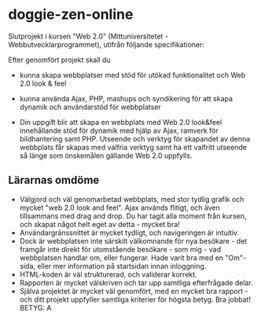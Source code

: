 # doggie-zen-online
Slutprojekt i kursen "Web 2.0" (Mittuniversitetet - Webbutvecklarprogrammet), utifrån följande specifikationer:

Efter genomfört projekt skall du
- kunna skapa webbplatser med stöd för utökad funktionalitet och Web 2.0 look & feel
- kunna använda Ajax, PHP, mashups och syndikering för att skapa dynamik och användarstöd för webbplatser

- Din uppgift blir att skapa en webbplats med Web 2.0 look&feel innehållande stöd för dynamik med hjälp av Ajax, ramverk för bildhantering samt PHP. Utseende och verktyg för skapandet av denna webbplats får skapas med valfria verktyg samt ha ett valfritt utseende så länge som önskemålen gällande Web 2.0 uppfylls.

## Lärarnas omdöme
- Välgjord och väl genomarbetad webbplats, med stor tydlig grafik och mycket "web 2.0 look and feel". Ajax används flitigt, och även tillsammans med drag and drop. Du har tagit alla moment från kursen, och skapat något helt eget av detta - mycket bra!
- Användargränssnittet är mycket tydligt, och navigeringen är intuitiv.
- Dock är webbplatsen inte särskilt välkomnande för nya besökare - det framgår inte direkt för utomstående besökare - som mig - vad webbplatsen handlar om, eller fungerar. Hade varit bra med en "Om"-sida, eller mer information på startsidan innan inloggning.
- HTML-koden är väl strukturerad, och validerar korrekt.
- Rapporten är mycket välskriven och tar upp samtliga efterfrågade delar.
- Själva projektet är mycket väl genomfört, med en mycket bra rapport - och ditt projekt uppfyller samtliga kriterier för högsta betyg. Bra jobbat!
BETYG: A
